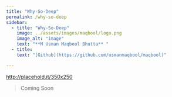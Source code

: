```yaml
---
title: "Why-So-Deep"
permalink: /why-so-deep
sidebar:
  - title: "Why-So-Deep"
    image: ../assets/images/maqbool/logo.png
    image_alt: "image"
    text: "**M Usman Maqbool Bhutta** "
  - title: 
    text: "[Github](https://github.com/usmanmaqbool/maqbool)"

---
```


http://placehold.it/350x250
> Coming Soon
